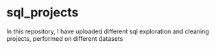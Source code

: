 # sql_projects
In this repository, I have uploaded different sql exploration and cleaning projects, performed on different datasets
